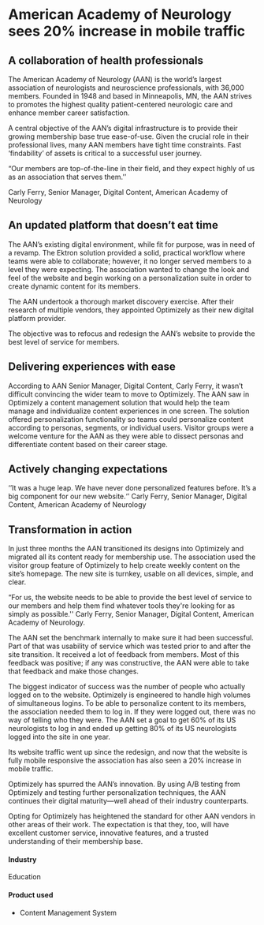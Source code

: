# American Academy of Neurology sees 20% increase in mobile traffic

## A collaboration of health professionals

The American Academy of Neurology (AAN) is the world’s largest association of
neurologists and neuroscience professionals, with 36,000 members. Founded in
1948 and based in Minneapolis, MN, the AAN strives to promotes the highest
quality patient-centered neurologic care and enhance member career satisfaction.

A central objective of the AAN’s digital infrastructure is to provide their
growing membership base true ease-of-use. Given the crucial role in their
professional lives, many AAN members have tight time constraints. Fast
‘findability’ of assets is critical to a successful user journey.

“Our members are top-of-the-line in their field, and they expect highly of us as
an association that serves them.’’

Carly Ferry, Senior Manager, Digital Content, American Academy of Neurology

## An updated platform that doesn’t eat time

The AAN’s existing digital environment, while fit for purpose, was in need of a
revamp. The Ektron solution provided a solid, practical workflow where teams
were able to collaborate; however, it no longer served members to a level they
were expecting. The association wanted to change the look and feel of the
website and begin working on a personalization suite in order to create dynamic
content for its members.

The AAN undertook a thorough market discovery exercise. After their research of
multiple vendors, they appointed Optimizely as their new digital platform
provider.

The objective was to refocus and redesign the AAN’s website to provide the best
level of service for members.

## Delivering experiences with ease

According to AAN Senior Manager, Digital Content, Carly Ferry, it wasn’t
difficult convincing the wider team to move to Optimizely. The AAN saw in
Optimizely a content management solution that would help the team manage and
individualize content experiences in one screen. The solution offered
personalization functionality so teams could personalize content according to
personas, segments, or individual users. Visitor groups were a welcome venture
for the AAN as they were able to dissect personas and differentiate content
based on their career stage.

## Actively changing expectations

‘’It was a huge leap. We have never done personalized features before. It’s a
big component for our new website.‘’ Carly Ferry, Senior Manager, Digital
Content, American Academy of Neurology

## Transformation in action

In just three months the AAN transitioned its designs into Optimizely and
migrated all its content ready for membership use. The association used the
visitor group feature of Optimizely to help create weekly content on the site’s
homepage. The new site is turnkey, usable on all devices, simple, and clear.

“For us, the website needs to be able to provide the best level of service to
our members and help them find whatever tools they're looking for as simply as
possible.'' Carly Ferry, Senior Manager, Digital Content, American Academy of
Neurology.

The AAN set the benchmark internally to make sure it had been successful. Part
of that was usability of service which was tested prior to and after the site
transition. It received a lot of feedback from members. Most of this feedback
was positive; if any was constructive, the AAN were able to take that feedback
and make those changes.

The biggest indicator of success was the number of people who actually logged on
to the website. Optimizely is engineered to handle high volumes of simultaneous
logins. To be able to personalize content to its members, the association needed
them to log in. If they were logged out, there was no way of telling who they
were. The AAN set a goal to get 60% of its US neurologists to log in and ended
up getting 80% of its US neurologists logged into the site in one year.

Its website traffic went up since the redesign, and now that the website is
fully mobile responsive the association has also seen a 20% increase in mobile
traffic.

Optimizely has spurred the AAN’s innovation. By using A/B testing from
Optimizely and testing further personalization techniques, the AAN continues
their digital maturity—well ahead of their industry counterparts.

Opting for Optimizely has heightened the standard for other AAN vendors in other
areas of their work. The expectation is that they, too, will have excellent
customer service, innovative features, and a trusted understanding of their
membership base.

#### Industry

Education

#### Product used

- Content Management System
